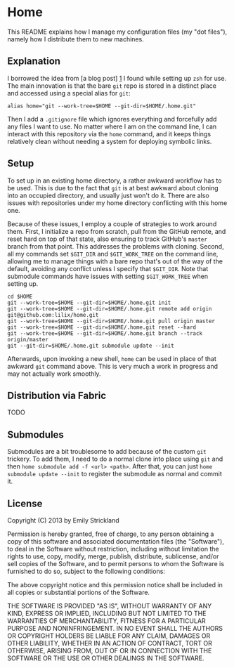 Home
====

This README explains how I manage my configuration files (my "dot
files"), namely how I distribute them to new machines.


Explanation
-----------

I borrowed the idea from [a blog post] [1] I found while setting up
`zsh` for use. The main innovation is that the bare `git` repo is
stored in a distinct place and accessed using a special alias for
`git`:

    alias home="git --work-tree=$HOME --git-dir=$HOME/.home.git"

Then I add a `.gitignore` file which ignores everything and forcefully
add any files I want to use. No matter where I am on the command line,
I can interact with this repository via the `home` command, and it
keeps things relatively clean without needing a system for deploying
symbolic links.


Setup
-----

To set up in an existing home directory, a rather awkward workflow has
to be used. This is due to the fact that `git` is at best awkward
about cloning into an occupied directory, and usually just won't do
it. There are also issues with repositories under my home directory
conflicting with this home one.

Because of these issues, I employ a couple of strategies to work
around them. First, I initialize a repo from scratch, pull from the
GitHub remote, and reset hard on top of that state, also ensuring to
track GitHub's `master` branch from that point. This addresses the
problems with cloning. Second, all my commands set `$GIT_DIR` and
`$GIT_WORK_TREE` on the command line, allowing me to manage things
with a bare repo that's out of the way of the default, avoiding any
conflict unless I specify that `$GIT_DIR`. Note that submodule
commands have issues with setting `$GIT_WORK_TREE` when setting up.

    cd $HOME
    git --work-tree=$HOME --git-dir=$HOME/.home.git init
    git --work-tree=$HOME --git-dir=$HOME/.home.git remote add origin git@github.com:lilix/home.git
    git --work-tree=$HOME --git-dir=$HOME/.home.git pull origin master
    git --work-tree=$HOME --git-dir=$HOME/.home.git reset --hard
    git --work-tree=$HOME --git-dir=$HOME/.home.git branch --track origin/master
    git --git-dir=$HOME/.home.git submodule update --init

Afterwards, upon invoking a new shell, `home` can be used in place of
that awkward `git` command above. This is very much a work in progress
and may not actually work smoothly.


Distribution via Fabric
-----------------------

TODO


Submodules
----------

Submodules are a bit troublesome to add because of the custom `git`
trickery. To add them, I need to do a normal clone into place using
`git` and then `home submodule add -f <url> <path>`. After that, you
can just `home submodule update --init` to register the submodule as
normal and commit it.


License
-------

Copyright (C) 2013 by Emily Strickland

Permission is hereby granted, free of charge, to any person obtaining
a copy of this software and associated documentation files (the
"Software"), to deal in the Software without restriction, including
without limitation the rights to use, copy, modify, merge, publish,
distribute, sublicense, and/or sell copies of the Software, and to
permit persons to whom the Software is furnished to do so, subject to
the following conditions:

The above copyright notice and this permission notice shall be
included in all copies or substantial portions of the Software.

THE SOFTWARE IS PROVIDED "AS IS", WITHOUT WARRANTY OF ANY KIND,
EXPRESS OR IMPLIED, INCLUDING BUT NOT LIMITED TO THE WARRANTIES OF
MERCHANTABILITY, FITNESS FOR A PARTICULAR PURPOSE AND NONINFRINGEMENT.
IN NO EVENT SHALL THE AUTHORS OR COPYRIGHT HOLDERS BE LIABLE FOR ANY
CLAIM, DAMAGES OR OTHER LIABILITY, WHETHER IN AN ACTION OF CONTRACT,
TORT OR OTHERWISE, ARISING FROM, OUT OF OR IN CONNECTION WITH THE
SOFTWARE OR THE USE OR OTHER DEALINGS IN THE SOFTWARE.

[1]: <http://kylefuller.co.uk/posts/organising-dotfiles-in-a-git-repository/>
